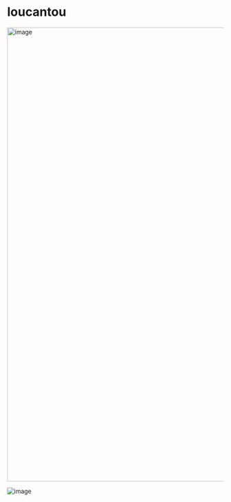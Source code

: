 # loucantou

<img width="1055" alt="image" src="https://github.com/user-attachments/assets/bfc5c88a-6d1b-400b-b5d5-cb28c906e219" />

![image](https://github.com/user-attachments/assets/d3c5383b-c0f4-4e42-8033-c9ee3861fa95)
